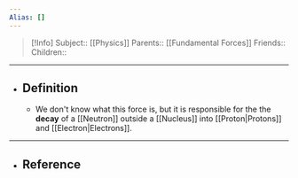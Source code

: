 ```yaml
---
Alias: []
---
```

> [!Info]
> Subject:: [[Physics]]
> Parents:: [[Fundamental Forces]]
> Friends:: 
> Children:: 
---
- ## Definition
	- We don't know what this force is, but it is responsible for the the **decay** of a [[Neutron]] outside a [[Nucleus]] into [[Proton|Protons]] and [[Electron|Electrons]].
---
- ## Reference